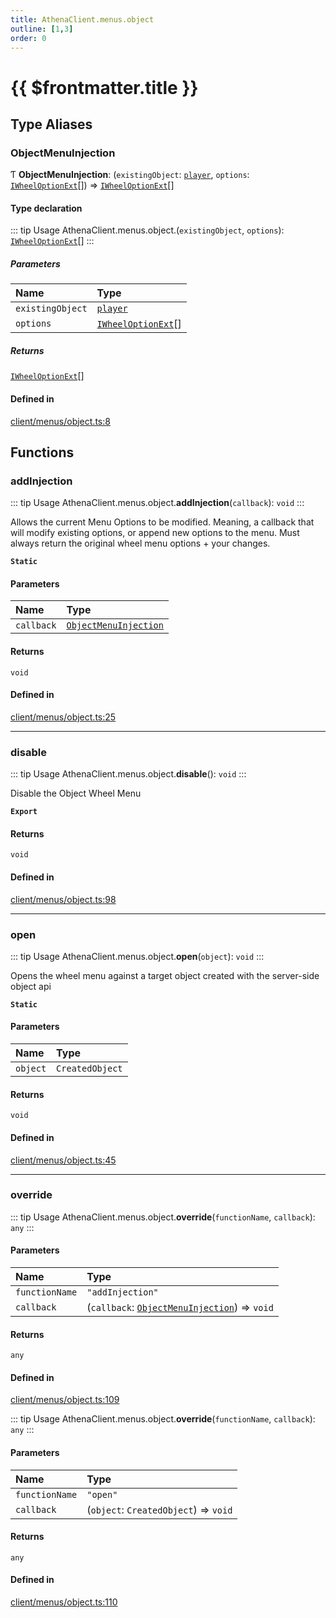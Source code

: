 ```yaml
---
title: AthenaClient.menus.object
outline: [1,3]
order: 0
---
```


# {{ $frontmatter.title }}


## Type Aliases

### ObjectMenuInjection

Ƭ **ObjectMenuInjection**: (`existingObject`: [`player`](server_config.md#player), `options`: [`IWheelOptionExt`](../interfaces/shared_interfaces_wheelMenu_IWheelOptionExt.md)[]) => [`IWheelOptionExt`](../interfaces/shared_interfaces_wheelMenu_IWheelOptionExt.md)[]

#### Type declaration

::: tip Usage
AthenaClient.menus.object.(`existingObject`, `options`): [`IWheelOptionExt`](../interfaces/shared_interfaces_wheelMenu_IWheelOptionExt.md)[]
:::

##### Parameters

| Name | Type |
| :------ | :------ |
| `existingObject` | [`player`](server_config.md#player) |
| `options` | [`IWheelOptionExt`](../interfaces/shared_interfaces_wheelMenu_IWheelOptionExt.md)[] |

##### Returns

[`IWheelOptionExt`](../interfaces/shared_interfaces_wheelMenu_IWheelOptionExt.md)[]

#### Defined in

[client/menus/object.ts:8](https://github.com/Stuyk/altv-athena/blob/a762ea7/src/core/client/menus/object.ts#L8)

## Functions

### addInjection

::: tip Usage
AthenaClient.menus.object.**addInjection**(`callback`): `void`
:::

Allows the current Menu Options to be modified.
Meaning, a callback that will modify existing options, or append new options to the menu.
Must always return the original wheel menu options + your changes.

**`Static`**

#### Parameters

| Name | Type |
| :------ | :------ |
| `callback` | [`ObjectMenuInjection`](client_menus_object.md#ObjectMenuInjection) |

#### Returns

`void`

#### Defined in

[client/menus/object.ts:25](https://github.com/Stuyk/altv-athena/blob/a762ea7/src/core/client/menus/object.ts#L25)

___

### disable

::: tip Usage
AthenaClient.menus.object.**disable**(): `void`
:::

Disable the Object Wheel Menu

**`Export`**

#### Returns

`void`

#### Defined in

[client/menus/object.ts:98](https://github.com/Stuyk/altv-athena/blob/a762ea7/src/core/client/menus/object.ts#L98)

___

### open

::: tip Usage
AthenaClient.menus.object.**open**(`object`): `void`
:::

Opens the wheel menu against a target object created with the server-side object api

**`Static`**

#### Parameters

| Name | Type |
| :------ | :------ |
| `object` | `CreatedObject` |

#### Returns

`void`

#### Defined in

[client/menus/object.ts:45](https://github.com/Stuyk/altv-athena/blob/a762ea7/src/core/client/menus/object.ts#L45)

___

### override

::: tip Usage
AthenaClient.menus.object.**override**(`functionName`, `callback`): `any`
:::

#### Parameters

| Name | Type |
| :------ | :------ |
| `functionName` | ``"addInjection"`` |
| `callback` | (`callback`: [`ObjectMenuInjection`](client_menus_object.md#ObjectMenuInjection)) => `void` |

#### Returns

`any`

#### Defined in

[client/menus/object.ts:109](https://github.com/Stuyk/altv-athena/blob/a762ea7/src/core/client/menus/object.ts#L109)

::: tip Usage
AthenaClient.menus.object.**override**(`functionName`, `callback`): `any`
:::

#### Parameters

| Name | Type |
| :------ | :------ |
| `functionName` | ``"open"`` |
| `callback` | (`object`: `CreatedObject`) => `void` |

#### Returns

`any`

#### Defined in

[client/menus/object.ts:110](https://github.com/Stuyk/altv-athena/blob/a762ea7/src/core/client/menus/object.ts#L110)
